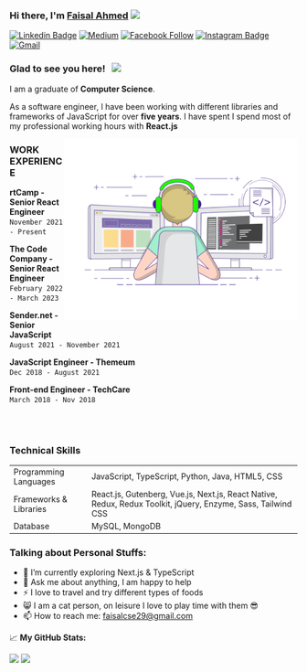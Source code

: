 ### Hi there, I'm <a href="#" target="_blank"> Faisal Ahmed</a> <img src="https://media.giphy.com/media/hvRJCLFzcasrR4ia7z/giphy.gif" width="25px">

[![Linkedin Badge](https://img.shields.io/badge/-LinkedIn-0e76a8?style=flat-square&logo=Linkedin&logoColor=white)](https://www.linkedin.com/in/faisal-ahmed29/)
[![Medium](https://img.shields.io/badge/%20-Medium-black?color=14171A&labelColor=000&logo=medium&logoColor=fff)](https://medium.com/@faisalcse29)
[![Facebook Follow](https://img.shields.io/badge/%20-Facebook-black?color=14171A&labelColor=1976d2&logo=facebook&logoColor=ffffff)](https://www.facebook.com/Faisal.Ahmed.029)
[![Instagram Badge](https://img.shields.io/badge/-Instagram-e4405f?style=flat-square&logo=Instagram&logoColor=white)](https://instagram.com/faisal.__.ahmed/)
[![Gmail](https://img.shields.io/badge/%20-@Email-black?color=14171A&labelColor=D44638&logo=gmail&logoColor=fff)](mailto:faisalcse29@gmail.com)

### Glad to see you here! &nbsp; ![](https://visitor-badge.glitch.me/badge?page_id=fai-sal.fai-sal)

I am a graduate of **Computer Science**.

As a software engineer, I have been working with different libraries and frameworks of JavaScript for over **five years**. I have spent I spend most of my professional working hours with **React.js**

<img align="right" alt="GIF" src="https://github.com/fai-sal/fai-sal/blob/master/coding.gif?raw=true" width="408" height="318" />

### WORK EXPERIENCE

**rtCamp - Senior React Engineer**<br>
`November 2021 - Present`
<br>

**The Code Company - Senior React Engineer**<br>
`February 2022 - March 2023`
<br>

**Sender.net - Senior JavaScript** <br>
`August 2021 - November 2021`
<br>

**JavaScript Engineer - Themeum** <br>
`Dec 2018 - August 2021`
<br>

**Front-end Engineer - TechCare**<br>
`March 2018 - Nov 2018`
<br>

<br/><br/>

### Technical Skills

<table>
    <tr>
        <td>Programming Languages</td>
        <td>JavaScript, TypeScript, Python, Java, HTML5, CSS</td>
    </tr>
    <tr>
        <td>Frameworks & Libraries</td>
        <td>React.js, Gutenberg, Vue.js, Next.js, React Native, Redux, Redux Toolkit, jQuery, Enzyme, Sass, Tailwind CSS</td>
    </tr>
    <tr>
        <td>Database</td>
        <td>MySQL, MongoDB</td>
    </tr>
</table>

### Talking about Personal Stuffs:


- 🚀 I’m currently exploring Next.js & TypeScript
- 💬 Ask me about anything, I am happy to help
- ⚡ I love to travel and try different types of foods
- 😸 I am a cat person, on leisure I love to play time with them 😎
- 📫 How to reach me: faisalcse29@gmail.com

📈 **My GitHub Stats:**

<p>
<img height="180em" src="https://github-readme-stats.vercel.app/api?username=fai-sal&show_icons=true&hide_border=true&&count_private=true&include_all_commits=true" />
  <img height="180em" src="https://github-readme-stats.vercel.app/api/top-langs/?username=fai-sal&exclude_repo=KNN-Image-Classification&show_icons=true&hide_border=true&layout=compact&langs_count=8"/>
</p>
